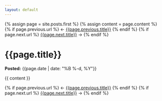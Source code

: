 ```yaml
---
layout: default
---
```


<div class="blog-index">  
  {% assign page = site.posts.first %}
  {% assign content = page.content %}

  <div class="PageNavigation">
    {% if page.previous.url %}
      ← 
      <a class="prev" href="{{page.previous.url}}">{{page.previous.title}}</a>
    {% endif %}
    {% if page.next.url %}
      <a class="next" href="{{page.next.url}}">{{page.next.title}}</a>
      →
    {% endif %}
  </div>

  <div>
      <h1>{{page.title}}</h1>
      <strong>Posted:</strong> {{page.date | date: "%B %-d, %Y"}}
  </div>

  {{ content }}

  <div class="PageNavigation">
    {% if page.previous.url %}
      ← 
      <a class="prev" href="{{page.previous.url}}">{{page.previous.title}}</a>
    {% endif %}
    {% if page.next.url %}
      <a class="next" href="{{page.next.url}}">{{page.next.title}}</a>
      →
    {% endif %}
  </div>
</div>
